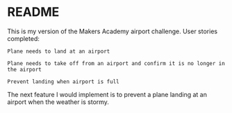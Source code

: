# README

This is my version of the Makers Academy airport challenge. User stories completed:

```
Plane needs to land at an airport

Plane needs to take off from an airport and confirm it is no longer in the airport

Prevent landing when airport is full
```

The next feature I would implement is to prevent a plane landing at an airport when the weather is stormy.
